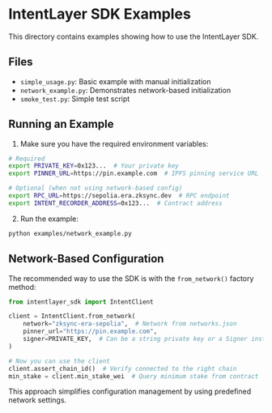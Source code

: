 # IntentLayer SDK Examples

This directory contains examples showing how to use the IntentLayer SDK.

## Files

- `simple_usage.py`: Basic example with manual initialization
- `network_example.py`: Demonstrates network-based initialization
- `smoke_test.py`: Simple test script

## Running an Example

1. Make sure you have the required environment variables:

```bash
# Required
export PRIVATE_KEY=0x123...  # Your private key
export PINNER_URL=https://pin.example.com  # IPFS pinning service URL

# Optional (when not using network-based config)
export RPC_URL=https://sepolia.era.zksync.dev  # RPC endpoint
export INTENT_RECORDER_ADDRESS=0x123...  # Contract address
```

2. Run the example:

```bash
python examples/network_example.py
```

## Network-Based Configuration

The recommended way to use the SDK is with the `from_network()` factory method:

```python
from intentlayer_sdk import IntentClient

client = IntentClient.from_network(
    network="zksync-era-sepolia",  # Network from networks.json
    pinner_url="https://pin.example.com",
    signer=PRIVATE_KEY,  # Can be a string private key or a Signer instance
)

# Now you can use the client
client.assert_chain_id()  # Verify connected to the right chain
min_stake = client.min_stake_wei  # Query minimum stake from contract
```

This approach simplifies configuration management by using predefined network settings.